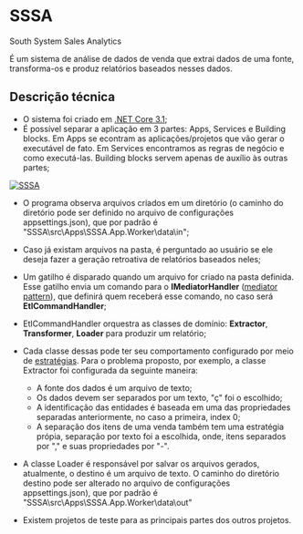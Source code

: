 # SSSA
South System Sales Analytics

É um sistema de análise de dados de venda que extrai dados de uma fonte, transforma-os e produz relatórios baseados nesses dados.

## Descrição técnica

- O sistema foi criado em [.NET Core 3.1](https://dotnet.microsoft.com/download/dotnet-core/3.1);
- É possível separar a aplicação em 3 partes: Apps, Services e Building blocks. Em Apps se econtram as aplicações/projetos que vão gerar o executável de fato.
Em Services encontramos as regras de negócio e como executá-las. Building blocks servem apenas de auxílio às outras partes;

<a href="https://ibb.co/mhrB59X"><img src="https://i.ibb.co/KVcGx2L/SSSA.png" alt="SSSA" border="0"></a>

- O programa observa arquivos criados em um diretório (o caminho do diretório pode ser definido no arquivo de configurações appsettings.json), que por padrão é
"SSSA\src\Apps\SSSA.App.Worker\data\in"; 
- Caso já existam arquivos na pasta, é perguntado ao usuário se ele deseja fazer a geração retroativa de relatórios baseados neles;
- Um gatilho é disparado quando um arquivo for criado na pasta definida. Esse gatilho envia um comando para o **IMediatorHandler** ([mediator pattern](https://pt.wikipedia.org/wiki/Mediator)), que definirá 
quem receberá esse comando, no caso será **EtlCommandHandler**;
- EtlCommandHandler orquestra as classes de domínio: **Extractor**, **Transformer**, **Loader** para produzir um relatório;
- Cada classe dessas pode ter seu comportamento configurado por meio de [estratégias](https://pt.wikipedia.org/wiki/Strategy). Para o problema proposto, por exemplo,
a classe Extractor foi configurada da seguinte maneira:

    - A fonte dos dados é um arquivo de texto;
    - Os dados devem ser separados por um texto, "ç" foi o escolhido;
    - A identificação das entidades é baseada em uma das propriedades separadas anteriormente, no caso a primeira, index 0;
    - A separação dos itens de uma venda também tem uma estratégia própia, separação por texto foi a escolhida, onde, itens separados por "," e suas propriedades por "-".

- A classe Loader é responsável por salvar os arquivos gerados, atualmente, o destino é um arquivo de texto. O caminho do diretório destino pode ser alterado no arquivo de
configurações appsettings.json), que por padrão é "SSSA\src\Apps\SSSA.App.Worker\data\out"
- Existem projetos de teste para as principais partes dos outros projetos.
